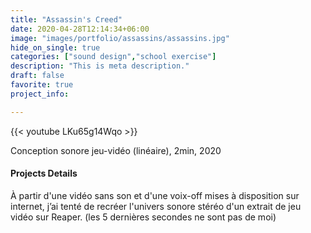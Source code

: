 ```yaml
---
title: "Assassin's Creed"
date: 2020-04-28T12:14:34+06:00
image: "images/portfolio/assassins/assassins.jpg"
hide_on_single: true
categories: ["sound design","school exercise"]
description: "This is meta description."
draft: false
favorite: true
project_info:

---
```


{{< youtube LKu65g14Wqo >}}

Conception sonore jeu-vidéo (linéaire), 2min, 2020


#### Projects Details

À partir d'une vidéo sans son et d'une voix-off mises à disposition sur internet, j’ai tenté de recréer l'univers sonore stéréo d'un extrait de jeu vidéo sur Reaper. (les 5 dernières secondes ne sont pas de moi)